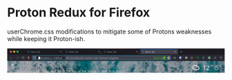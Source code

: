 # Proton Redux for Firefox

userChrome.css modifications to mitigate some of Protons weaknesses while keeping it Proton-ish.

![screenshot](screenshot.png)
